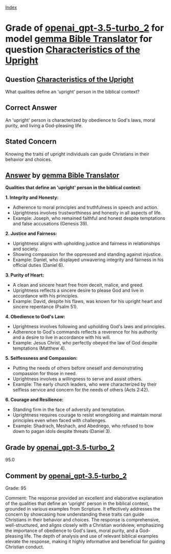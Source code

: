
[Index](../../../../index.md)
# Grade of [openai_gpt-3.5-turbo_2](../../../grading_models/openai_gpt-3.5-turbo_2.md) for model [gemma Bible Translator](../../../answering_models/gemma_Bible_Translator.md) for question [Characteristics of the Upright](../../../questions/Characteristics_of_the_Upright.md)

## Question [Characteristics of the Upright](../../../questions/Characteristics_of_the_Upright.md)
What qualities define an 'upright' person in the biblical context?

## Correct Answer
An 'upright' person is characterized by obedience to God's laws, moral purity, and living a God-pleasing life.

## Stated Concern
Knowing the traits of upright individuals can guide Christians in their behavior and choices.

## [Answer](../Characteristics_of_the_Upright.md) by [gemma Bible Translator](../../../answering_models/gemma_Bible_Translator.md)
**Qualities that define an 'upright' person in the biblical context:**

**1. Integrity and Honesty:**

* Adherence to moral principles and truthfulness in speech and action.
* Uprightness involves trustworthiness and honesty in all aspects of life.
* Example: Joseph, who remained faithful and honest despite temptations and false accusations (Genesis 39).


**2. Justice and Fairness:**

* Uprightness aligns with upholding justice and fairness in relationships and society.
* Showing compassion for the oppressed and standing against injustice.
* Example: Daniel, who displayed unwavering integrity and fairness in his official duties (Daniel 6).


**3. Purity of Heart:**

* A clean and sincere heart free from deceit, malice, and greed.
* Uprightness reflects a sincere desire to please God and live in accordance with his principles.
* Example: David, despite his flaws, was known for his upright heart and sincere repentance (Psalm 51).


**4. Obedience to God's Law:**

* Uprightness involves following and upholding God's laws and principles.
* Adherence to God's commands reflects a reverence for his authority and a desire to live in accordance with his will.
* Example: Jesus Christ, who perfectly obeyed the law of God despite temptations (Matthew 4).


**5. Selflessness and Compassion:**

* Putting the needs of others before oneself and demonstrating compassion for those in need.
* Uprightness involves a willingness to serve and assist others.
* Example: The early church leaders, who were characterized by their selfless service and concern for the needs of others (Acts 2:42).


**6. Courage and Resilience:**

* Standing firm in the face of adversity and temptation.
* Uprightness requires courage to resist wrongdoing and maintain moral principles even when faced with challenges.
* Example: Shadrach, Meshach, and Abednego, who refused to bow down to pagan idols despite threats (Daniel 3).

## Grade by [openai_gpt-3.5-turbo_2](../../../grading_models/openai_gpt-3.5-turbo_2.md)
95.0

## Comment by [openai_gpt-3.5-turbo_2](../../../grading_models/openai_gpt-3.5-turbo_2.md)
Grade: 95

Comment: The response provided an excellent and elaborative explanation of the qualities that define an 'upright' person in the biblical context, grounded in various examples from Scripture. It effectively addresses the concern by showcasing how understanding these traits can guide Christians in their behavior and choices. The response is comprehensive, well-structured, and aligns closely with a Christian worldview, emphasizing the importance of obedience to God's laws, moral purity, and a God-pleasing life. The depth of analysis and use of relevant biblical examples elevate the response, making it highly informative and beneficial for guiding Christian conduct.
